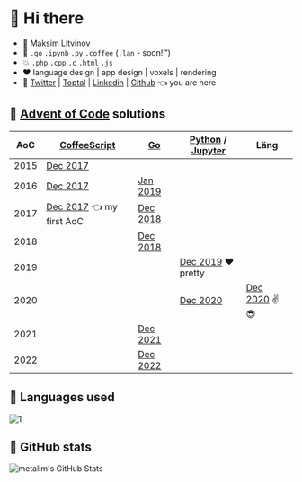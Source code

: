 # 👋 Hi there

* 🧑 Maksim Litvinov
* 🚀 `.go` `.ipynb` `.py` `.coffee` (`.lan` - soon!™)
* 💥 `.php` `.cpp` `.c` `.html` `.js`
* ❤️ language design | app design | voxels | rendering
* 💬 [Twitter](https://twitter.com/metalim) | [Toptal](https://mem.ee/) | [Linkedin](https://www.linkedin.com/in/metalim/) | [Github](https://github.com/metalim) 👈 you are here

## :gun: [Advent of Code](https://adventofcode.com/) solutions

| AoC  | [CoffeeScript](https://coffeescript.org/) | [Go](https://golang.org/) | [Python](https://www.python.org/) / [Jupyter](https://jupyter.org/) | Läng |
|------|-|-|-|-|
| 2015 | [Dec 2017](https://github.com/metalim/metalim.adventofcode.2015)
| 2016 | [Dec 2017](https://github.com/metalim/metalim.adventofcode.2016) | [Jan 2019](https://github.com/metalim/metalim.adventofcode.2016.go)
| 2017 | [Dec 2017](https://github.com/metalim/metalim.adventofcode.2017) 👈 my first AoC | [Dec 2018](https://github.com/metalim/metalim.adventofcode.2017.go)
| 2018 | | [Dec 2018](https://github.com/metalim/metalim.adventofcode.2018.go)
| 2019 | | | [Dec 2019](https://github.com/metalim/metalim.adventofcode.2019.python) ❤️ pretty
| 2020 | | | [Dec 2020](https://github.com/metalim/metalim.adventofcode.2020.lang) | [Dec 2020](https://github.com/metalim/metalim.adventofcode.2020.lang) ✌😎 |
| 2021 | | [Dec 2021](https://github.com/metalim/metalim.adventofcode.2021.go)
| 2022 | | [Dec 2022](https://github.com/metalim/metalim.adventofcode.2022.go)

## :art: Languages used

![1](https://github-readme-stats-alpha-ivory.vercel.app/api/top-langs/?username=metalim&theme=graywhite)

## :pencil: GitHub stats

<img align="left" src="https://github-readme-stats-alpha-ivory.vercel.app/api?username=metalim&show_icons=true&hide_border=true&theme=vue&count_private=true" alt="metalim's GitHub Stats" />
